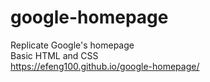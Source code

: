 # google-homepage
Replicate Google's homepage  
Basic HTML and CSS  
https://efeng100.github.io/google-homepage/